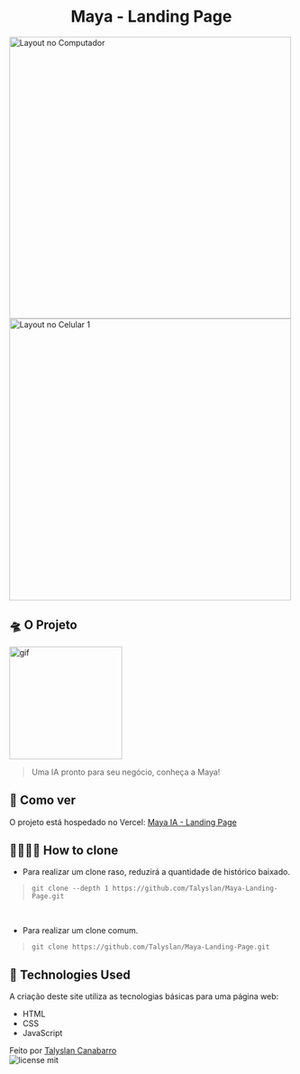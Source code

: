 <h1 align="center"> Maya - Landing Page </h1>

<img height="500" src="" alt="Layout no Computador" />
<img height="500" src="" alt="Layout no Celular 1" /> 

## 🛸 O Projeto
<img height="200" src="" alt="gif" />

<blockquote>Uma IA pronto para seu negócio, conheça a Maya!</blockquote>

 

## 📌 Como ver

O projeto está hospedado no Vercel:
[Maya IA - Landing Page](https://maya-ia.vercel.app/)

## 👨‍👩‍👧‍👦 How to clone
- Para realizar um clone raso, reduzirá a quantidade de histórico baixado.
<blockquote>
<code>git clone --depth 1 https://github.com/Talyslan/Maya-Landing-Page.git</code>
</blockquote>
<br>

- Para realizar um clone comum.
<blockquote>
<code>git clone https://github.com/Talyslan/Maya-Landing-Page.git</code>
</blockquote>

## 🚀 Technologies Used

A criação deste site utiliza as tecnologias básicas para uma página web:

- HTML
- CSS
- JavaScript

Feito por <a href="https://github.com/Talyslan">Talyslan Canabarro</a>
<br/>
<img src="https://img.shields.io/badge/license-MIT-8A2BE2" alt="license mit" />
